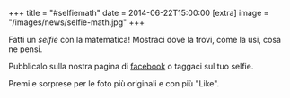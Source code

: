 +++
title = "#selfiemath"
date = 2014-06-22T15:00:00
[extra]
image = "/images/news/selfie-math.jpg"
+++

Fatti un *selfie* con la matematica! Mostraci dove la trovi, come la usi, cosa ne pensi.

Pubblicalo sulla nostra pagina di [facebook][1] o taggaci sul tuo selfie.

Premi e sorprese per le foto più originali e con più "Like".

[1]: http://www.facebook.com/pigreco.luogoideale
